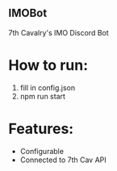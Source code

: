 ## IMOBot
7th Cavalry's IMO Discord Bot

# How to run:

1. fill in config.json
2. npm run start

# Features:
  * Configurable
  * Connected to 7th Cav API

